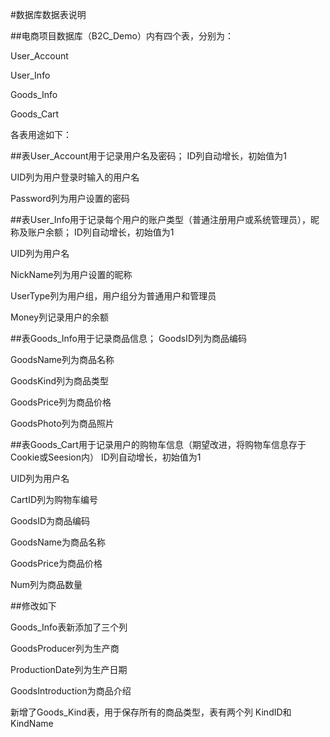 #数据库数据表说明

##电商项目数据库（B2C_Demo）内有四个表，分别为：

User_Account

User_Info

Goods_Info

Goods_Cart

各表用途如下：

##表User_Account用于记录用户名及密码；
ID列自动增长，初始值为1

UID列为用户登录时输入的用户名

Password列为用户设置的密码


##表User_Info用于记录每个用户的账户类型（普通注册用户或系统管理员），昵称及账户余额；
ID列自动增长，初始值为1

UID列为用户名

NickName列为用户设置的昵称

UserType列为用户组，用户组分为普通用户和管理员

Money列记录用户的余额

##表Goods_Info用于记录商品信息；
GoodsID列为商品编码

GoodsName列为商品名称

GoodsKind列为商品类型

GoodsPrice列为商品价格

GoodsPhoto列为商品照片


##表Goods_Cart用于记录用户的购物车信息（期望改进，将购物车信息存于Cookie或Seesion内）
ID列自动增长，初始值为1

UID列为用户名

CartID列为购物车编号

GoodsID为商品编码

GoodsName为商品名称

GoodsPrice为商品价格

Num列为商品数量

##修改如下

Goods_Info表新添加了三个列

GoodsProducer列为生产商

ProductionDate列为生产日期

GoodsIntroduction为商品介绍

新增了Goods_Kind表，用于保存所有的商品类型，表有两个列
KindID和KindName
